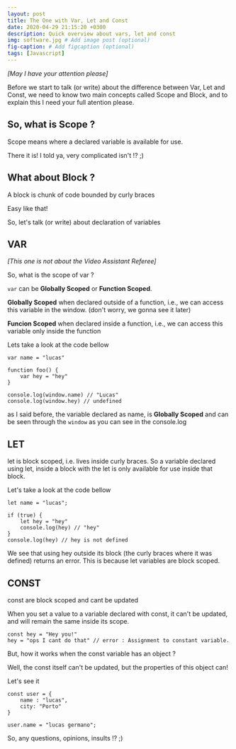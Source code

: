 ```yaml
---
layout: post
title: The One with Var, Let and Const
date: 2020-04-29 21:15:20 +0300
description: Quick overview about vars, let and const
img: software.jpg # Add image post (optional)
fig-caption: # Add figcaption (optional)
tags: [Javascript]
---
```


_[May I have your attention please]_

Before we start to talk (or write) about the difference between Var, Let and Const, we need to know two main concepts called Scope and Block, and to explain this I need your full atention please.

## So, what is Scope ?

Scope means where a declared variable is available for use.

There it is! I told ya, very complicated isn't !? ;)

## What about Block ?

A block is chunk of code bounded by curly braces

Easy like that!

So, let's talk (or write) about declaration of variables

## VAR

_[This one is not about the Video Assistant Referee]_

So, what is the scope of var ?

`var` can be **Globally Scoped** or **Function Scoped**.

**Globally Scoped** when declared outside of a function, i.e., we can access this variable in the window. (don't worry, we gonna see it later)

**Funcion Scoped** when declared inside a function, i.e., we can access this variable only inside the function

Lets take a look at the code bellow

```
var name = "lucas"

function foo() {
	var hey = "hey"
}

console.log(window.name) // "Lucas"
console.log(window.hey) // undefined
```

as I said before, the variable declared as name, is **Globally Scoped** and can be seen through the `window` as you can see in the console.log

## LET

let is block scoped, i.e. lives inside curly braces. So a variable declared using let, inside a block with the let is only available for use inside that block.

Let's take a look at the code bellow

```
let name = "lucas";

if (true) {
	let hey = "hey"
	console.log(hey) // "hey"
}
console.log(hey) // hey is not defined
```

We see that using hey outside its block (the curly braces where it was defined) returns an error. This is because let variables are block scoped.

## CONST

const are block scoped and cant be updated

When you set a value to a variable declared with const, it can't be updated, and will remain the same inside its scope.

```
const hey = "Hey you!"
hey = "ops I cant do that" // error : Assignment to constant variable.
```

But, how it works when the const variable has an object ?

Well, the const itself can't be updated, but the properties of this object can!

Let's see it

```
const user = {
	name : "lucas",
	city: "Porto"
}

user.name = "lucas germano";
```

So, any questions, opinions, insults !? ;)

